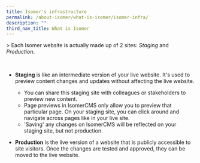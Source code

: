 ```yaml
---
title: Isomer's infrastructure
permalink: /about-isomer/what-is-isomer/isomer-infra/
description: ""
third_nav_title: What is Isomer
---
```

&gt; Each Isomer website is actually made up of 2 sites: *Staging* and *Production*.

<br>

- **Staging** is like an intermediate version of your live website. It's used to preview content changes and updates without affecting the live website.
	- You can share this staging site with colleagues or stakeholders to preview new content.
	- Page previews in IsomerCMS only allow you to preview that particular page. On your staging site, you can click around and navigate across pages like in your live site.
	- 'Saving' any changes on IsomerCMS will be reflected on your staging site, but not production.

- **Production** is the live version of a website that is publicly accessible to site visitors. Once the changes are tested and approved, they can be moved to the live website.